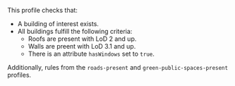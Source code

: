 This profile checks that:

* A building of interest exists.
* All buildings fulfill the following criteria:
  * Roofs are present with LoD 2 and up.
  * Walls are preent with LoD 3.1 and up.
  * There is an attribute `hasWindows` set to `true`.

Additionally, rules from the `roads-present` and `green-public-spaces-present` profiles. 